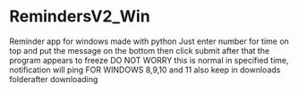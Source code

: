 # RemindersV2_Win
Reminder app for windows made with python
Just enter number for time on top and put the message on the bottom
then click submit
after that the program appears to freeze DO NOT WORRY this is normal
in specified time, notification will ping 
FOR WINDOWS 8,9,10 and 11
also keep in downloads folderafter downloading
